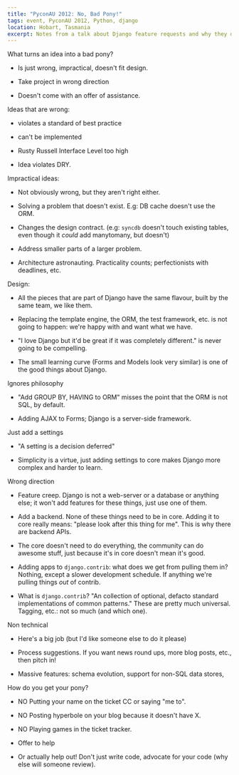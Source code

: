```yaml
---
title: "PyconAU 2012: No, Bad Pony!"
tags: event, PyconAU 2012, Python, django
location: Hobart, Tasmania
excerpt: Notes from a talk about Django feature requests and why they don't get implemented at Pycon AU 2012.
---
```


What turns an idea into a bad pony? 

- Is just wrong, impractical, doesn't fit design.

- Take project in wrong direction

- Doesn't come with an offer of assistance.

Ideas that are wrong:

- violates a standard of best practice

- can't be implemented

- Rusty Russell Interface Level too high

- Idea violates DRY.

Impractical ideas:

- Not obviously wrong, but they aren't right either.

- Solving a problem that doesn't exist. E.g: DB cache doesn't use the ORM.

- Changes the design contract. (e.g: `syncdb` doesn't touch existing tables,
  even though it *could* add manytomany, but doesn't)

- Address smaller parts of a larger problem. 

- Architecture astronauting. Practicality counts; perfectionists with
  deadlines, etc.

Design:

- All the pieces that are part of Django have the same flavour, built by the
  same team, we like them.

- Replacing the template engine, the ORM, the test framework, etc. is not
  going to happen: we're happy with and want what we have.

- "I love Django but it'd be great if it was completely different." is never
  going to be compelling.

- The small learning curve (Forms and Models look very similar) is one of the
  good things about Django.

Ignores philosophy

- "Add GROUP BY, HAVING to ORM" misses the point that the ORM is not SQL, by
  default.

- Adding AJAX to Forms; Django is a server-side framework.

Just add a settings

- "A setting is a decision deferred"

- Simplicity is a virtue, just adding settings to core makes Django more
  complex and harder to learn.

Wrong direction

- Feature creep. Django is not a web-server or a database or anything else; it
  won't add features for these things, just use one of them.

- Add a backend. None of these things need to be in core. Adding it to core
  really means: "please look after this thing for me". This is why there are
  backend APIs.

- The core doesn't need to do everything, the community can do awesome stuff,
  just because it's in core doesn't mean it's good.

- Adding apps to `django.contrib`: what does we get from pulling them in?
  Nothing, except a slower development schedule. If anything we're pulling
  things *out* of contrib.

- What is `django.contrib`? "An collection of optional, defacto standard
  implementations of common patterns." These are pretty much universal.
  Tagging, etc.: not so much (and which one).

Non technical

- Here's a big job (but I'd like someone else to do it please)

- Process suggestions. If you want news round ups, more blog posts, etc., then
  pitch in!

- Massive features: schema evolution, support for non-SQL data stores, 

How do you get your pony?

- NO Putting your name on the ticket CC or saying "me to".
- NO Posting hyperbole on your blog because it doesn't have X.
- NO Playing games in the ticket tracker.

- Offer to help

- Or actually help out! Don't just write code, advocate for your code (why
  else will someone review).

